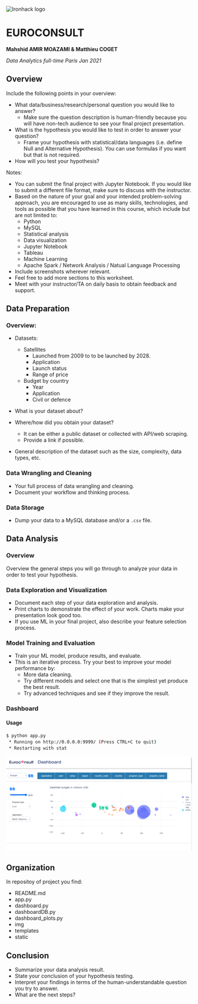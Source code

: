 ![Ironhack logo](https://i.imgur.com/1QgrNNw.png)

# EUROCONSULT

**Mahshid AMIR MOAZAMI & Matthieu COGET**

*Data Analytics full-time Paris Jan 2021*

## Overview

Include the following points in your overview:

* What data/business/research/personal question you would like to answer?
	* Make sure the question description is human-friendly because you will have non-tech audience to see your final project presentation.
* What is the hypothesis you would like to test in order to answer your question?
	* Frame your hypothesis with statistical/data languages (i.e. define Null and Alternative Hypothesis). You can use formulas if you want but that is not required.
* How will you test your hypothesis?	

Notes:

* You can submit the final project with Jupyter Notebook. If you would like to submit a different file format, make sure to discuss with the instructor.
* Based on the nature of your goal and your intended problem-solving approach, you are encouraged to use as many skills, technologies, and tools as possible that you have learned in this course, which include but are not limited to:
	* Python
	* MySQL
	* Statistical analysis
	* Data visualization
	* Jupyter Notebook
	* Tableau
	* Machine Learning
	* Apache Spark / Network Analysis / Natual Language Processing
* Include screenshots wherever relevant.
* Feel free to add more sections to this worksheet.
* Meet with your instructor/TA on daily basis to obtain feedback and support.

## Data Preparation

### Overview:
* Datasets:
	* Satellites
		- Launched from 2009  to to be launched by 2028.
		- Application
		- Launch status
		- Range of price
	* Budget by country
		- Year
		- Application
		- Civil or defence

* What is your dataset about?
* Where/how did you obtain your dataset?
	* It can be either a public dataset or collected with API/web scraping.
	* Provide a link if possible.
* General description of the dataset such as the size, complexity, data types, etc.

### Data Wrangling and Cleaning

* Your full process of data wrangling and cleaning.
* Document your workflow and thinking process.

### Data Storage

* Dump your data to a MySQL database and/or a `.csv` file.

## Data Analysis

### Overview

Overview the general steps you will go through to analyze your data in order to test your hypothesis.

### Data Exploration and Visualization

* Document each step of your data exploration and analysis.
* Print charts to demonstrate the effect of your work. Charts make your presentation look good too.
* If you use ML in your final project, also describe your feature selection process.

### Model Training and Evaluation

* Train your ML model, produce results, and evaluate.
* This is an iterative process. Try your best to improve your model performance by:
	* More data cleaning.
	* Try different models and select one that is the simplest yet produce the best result.
	* Try advanced techniques and see if they improve the result.
    
### Dashboard

#### Usage

```bash
$ python app.py
 * Running on http://0.0.0.0:9999/ (Press CTRL+C to quit)
 * Restarting with stat
```

![screenshot of the dashboard](/static/img/dashboard.png)

## Organization
In repositoy of project you find:

- README.md
- app.py
- dashboard.py
- dashboardDB.py
- dashboard_plots.py
- img
- templates
- static

## Conclusion

* Summarize your data analysis result.
* State your conclusion of your hypothesis testing.
* Interpret your findings in terms of the human-understandable question you try to answer.
* What are the next steps?

